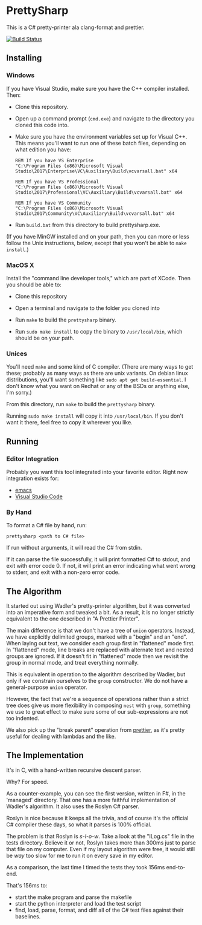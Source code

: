 # PrettySharp

This is a C# pretty-printer ala clang-format and prettier.

[![Build Status](https://dev.azure.com/doty/PrettySharp/_apis/build/status/PrettySharp-CI?branchName=master)](https://dev.azure.com/doty/PrettySharp/_build/latest?definitionId=2&branchName=master)

## Installing

### Windows
If you have Visual Studio, make sure you have the C++ compiler installed.
Then:

- Clone this repository.

- Open up a command prompt (`cmd.exe`) and navigate to the directory you cloned this code into.

- Make sure you have the environment variables set up for Visual C++.
  This means you'll want to run one of these batch files, depending on what edition you have:

  ```
  REM If you have VS Enterprise
  "C:\Program Files (x86)\Microsoft Visual Studio\2017\Enterprise\VC\Auxiliary\Build\vcvarsall.bat" x64

  REM If you have VS Professional
  "C:\Program Files (x86)\Microsoft Visual Studio\2017\Professional\VC\Auxiliary\Build\vcvarsall.bat" x64

  REM If you have VS Community
  "C:\Program Files (x86)\Microsoft Visual Studio\2017\Community\VC\Auxiliary\Build\vcvarsall.bat" x64
  ```

- Run `build.bat` from this directory to build prettysharp.exe.

(If you have MinGW installed and on your path, then you can more or less follow the Unix instructions, below, except that you won't be able to `make install`.)

### MacOS X
Install the "command line developer tools," which are part of XCode.
Then you should be able to:

- Clone this repository

- Open a terminal and navigate to the folder you cloned into

- Run `make` to build the `prettysharp` binary.

- Run `sudo make install` to copy the binary to `/usr/local/bin`, which should be on your path.


### Unices
You'll need `make` and some kind of C compiler.
(There are many ways to get these; probably as many ways as there are unix variants.
On debian linux distributions, you'll want something like `sudo apt get build-essential`.
I don't know what you want on Redhat or any of the BSDs or anything else, I'm sorry.)

From this directory, run `make` to build the `prettysharp` binary.

Running `sudo make install` will copy it into `/usr/local/bin`.
If you don't want it there, feel free to copy it wherever you like.

## Running

### Editor Integration
Probably you want this tool integrated into your favorite editor.
Right now integration exists for:

- [emacs](https://github.com/DeCarabas/prettysharp-emacs)
- [Visual Studio Code](https://github.com/DeCarabas/prettysharp-vscode)

### By Hand
To format a C# file by hand, run:

```
prettysharp <path to C# file>
```

If run without arguments, it will read the C# from stdin.

If it can parse the file successfully, it will print formatted C# to stdout, and exit with error code 0.
If not, it will print an error indicating what went wrong to stderr, and exit with a non-zero error code.

## The Algorithm
It started out using Wadler's pretty-printer algorithm, but it was converted into an imperative form and tweaked a bit.
As a result, it is no longer strictly equivalent to the one described in "A Prettier Printer".

The main difference is that we don't have a tree of `union` operators.
Instead, we have explicitly delimited groups, marked with a "begin" and an "end".
When laying out text, we consider each group first in "flattened" mode first.
In "flattened" mode, line breaks are replaced with alternate text and nested groups are ignored.
If it doesn't fit in "flattened" mode then we revisit the group in normal mode, and treat everything normally.

This is equivalent in operation to the algorithm described by Wadler, but only if we constrain ourselves to the `group` constructor.
We do not have a general-purpose `union` operator.

However, the fact that we're a sequence of operations rather than a strict tree does give us more flexibility in composing `nest` with `group`, something we use to great effect to make sure some of our sub-expressions are not too indented.

We also pick up the "break parent" operation from [prettier](https://prettier.io), as it's pretty useful for dealing with lambdas and the like.

## The Implementation
It's in C, with a hand-written recursive descent parser.

Why?
For speed.

As a counter-example, you can see the first version, written in F#, in the 'managed' directory.
That one has a more faithful implementation of Wadler's algorithm.
It also uses the Roslyn C# parser.

Roslyn is nice because it keeps all the trivia, and of course it's the official C# compiler these days, so what it parses is 100% official.

The problem is that Roslyn is *s-l-o-w*.
Take a look at the "ILog.cs" file in the tests directory.
Believe it or not, Roslyn takes more than 300ms just to parse that file on my computer.
Even if my layout algorithm were free, it would still be *way* too slow for me to run it on every save in my editor.

As a comparison, the last time I timed the tests they took 156ms end-to-end.

That's 156ms to:
 - start the make program and parse the makefile
 - start the python interpreter and load the test script
 - find, load, parse, format, and diff all of the C# test files against their baselines.
